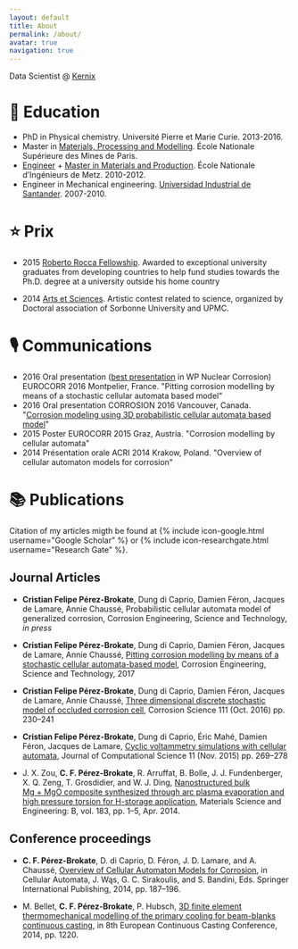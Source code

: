 ```yaml
---
layout: default
title: About
permalink: /about/
avatar: true
navigation: true
---
```


Data Scientist @ [Kernix](https://www.kernix.com/)

# :school: Education

* PhD in Physical chemistry. Université Pierre et Marie Curie. 2013-2016.
* Master in [Materials, Processing and Modelling](http://www.cemef.mines-paristech.fr/sections/formations/masteres-specialises/ms-mapmod). École Nationale Supérieure des Mines de Paris. 
* [Engineer](http://www.enim.fr/)  + [Master in Materials and Production](http://www.lem3.univ-lorraine.fr/mmsp/). École Nationale d’Ingénieurs de Metz. 2010-2012.
* Engineer in Mechanical engineering. [Universidad Industrial de Santander](http://www.uis.edu.co/). 2007-2010.
 

# :star: Prix

* 2015	[Roberto Rocca Fellowship](http://www.robertorocca.org/en/fellowships/fellows15.aspx). Awarded to exceptional university graduates from developing countries to help fund studies towards the Ph.D. degree at a university outside his home country

* 2014 [Arts et Sciences](http://artsetsciences.doc-up.info/archives/edition-2014/). Artistic contest related to science, organized by Doctoral association of Sorbonne University and UPMC. 

# 🎙 Communications

* 2016	Oral presentation ([best presentation](http://eurocorr.org/EFC+Awards+and+Prizes-p-71440.html) in WP Nuclear Corrosion) EUROCORR 2016
Montpelier, France. "Pitting corrosion modelling by means of a stochastic cellular automata based model"
* 2016	Oral presentation CORROSION 2016
Vancouver, Canada. "[Corrosion modeling using 3D probabilistic cellular automata based model](http://corrosionfp.epubxp.com/i/640839-2016/51)"
* 2015	Poster EUROCORR 2015
Graz, Austria.	"Corrosion modelling by cellular automata"
* 2014	Présentation orale ACRI 2014
Krakow, Poland. "Overview of cellular automaton models for corrosion"

<script src="https://gist.github.com/cristianpb/487700a8492522bfb254e5fe6839989d.js"></script>

# 📚  Publications

Citation of my articles migth be found at {% include icon-google.html username="Google Scholar" %} or {% include icon-researchgate.html username="Research Gate" %}.

## Journal Articles

* **Cristian Felipe Pérez-Brokate**, Dung di Caprio, Damien Féron, Jacques de Lamare, Annie Chaussé, Probabilistic cellular automata model of generalized corrosion, Corrosion Engineering, Science and Technology, _in press_

* **Cristian Felipe Pérez-Brokate**, Dung di Caprio, Damien Féron, Jacques de Lamare, Annie Chaussé, [Pitting corrosion modelling by means of a stochastic cellular automata-based model](http://www.tandfonline.com/eprint/4a7mVXEyACtXAMWkeMrf/full), Corrosion Engineering, Science and Technology, 2017

* **Cristian Felipe Pérez-Brokate**, Dung di Caprio, Damien Féron, Jacques de Lamare, Annie Chaussé, [Three dimensional discrete stochastic model of occluded corrosion cell](http://www.sciencedirect.com/science/article/pii/S0010938X16301469), Corrosion Science 111 (Oct. 2016) pp. 230–241

* **Cristian Felipe Pérez-Brokate**, Dung di Caprio, Éric Mahé, Damien Féron, Jacques de Lamare, [Cyclic voltammetry simulations with cellular automata](http://www.sciencedirect.com/science/article/pii/S1877750315300107), Journal of Computational Science 11 (Nov. 2015) pp. 269–278

* J. X. Zou, **C. F. Pérez-Brokate**, R. Arruffat, B. Bolle, J. J. Fundenberger, X. Q. Zeng, T. Grosdidier, and W. J. Ding, [Nanostructured bulk Mg + MgO composite synthesized through arc plasma evaporation and high pressure torsion for H-storage application](http://www.sciencedirect.com/science/article/pii/S0921510713004224#), Materials Science and Engineering: B, vol. 183, pp. 1–5, Apr. 2014.

## Conference proceedings

* **C. F. Pérez-Brokate**, D. di Caprio, D. Féron, J. D. Lamare, and A. Chaussé, [Overview of Cellular Automaton Models for Corrosion](http://link.springer.com/chapter/10.1007/978-3-319-11520-7_20), in Cellular Automata, J. Wąs, G. C. Sirakoulis, and S. Bandini, Eds. Springer International Publishing, 2014, pp. 187–196.

* M. Bellet, **C. F. Pérez-Brokate**, P. Hubsch, [3D finite element thermomechanical modelling of the primary cooling for beam-blanks continuous casting](https://www.researchgate.net/profile/Michel_Bellet/publication/263446224_3D_finite_element_thermomechanical_modelling_of_the_primary_cooling_for_beam-blanks_continuous_casting/links/0c96053ad975d9afa6000000.pdf), in 8th European Continuous Casting Conference, 2014, pp. 1220.

